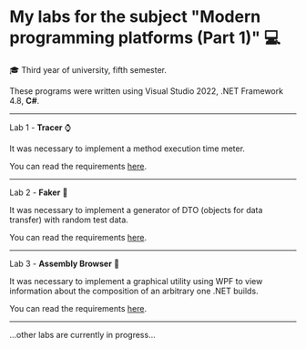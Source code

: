 # My labs for the subject "Modern programming platforms (Part 1)" :computer:

:mortar_board: Third year of university, fifth semester.

These programs were written using Visual Studio 2022, .NET Framework 4.8, __C#__.

_______________________________________________________________________________________

Lab 1 - __Tracer__ :watch:

It was necessary to implement a method execution time meter.

You can read the requirements [here](https://labs-dnizov.gitbook.io/oot/spp-ch.1/tracer).

_______________________________________________________________________________________

Lab 2 - __Faker__ :game_die:

It was necessary to implement a generator of DTO (objects for data transfer) with random test data.

You can read the requirements [here](https://labs-dnizov.gitbook.io/oot/spp-ch.1/faker).

_______________________________________________________________________________________

Lab 3 - __Assembly Browser__ :deciduous_tree:

It was necessary to implement a graphical utility using WPF to view information about the composition of an arbitrary one .NET builds.

You can read the requirements [here](https://labs-dnizov.gitbook.io/oot/spp-ch.1/assembly).

_______________________________________________________________________________________

...other labs are currently in progress...
